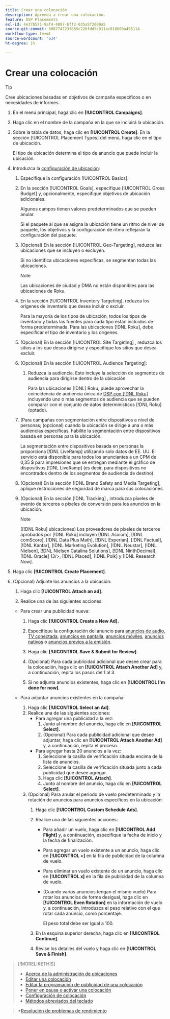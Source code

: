 ```yaml
---
title: Crear una colocación
description: Aprenda a crear una colocación.
feature: DSP Placements
exl-id: 4e37b571-9af4-4897-bff2-035a5f2600a5
source-git-commit: 608774723f865c22bfdd5c911ac818600a495114
workflow-type: tm+mt
source-wordcount: '634'
ht-degree: 1%

---
```


# Crear una colocación

>[!TIP]
>
>Cree ubicaciones basadas en objetivos de campaña específicos o en necesidades de informes.

1. En el menú principal, haga clic en **[!UICONTROL Campaigns]**.

1. Haga clic en el nombre de la campaña en la que se incluirá la ubicación.

1. Sobre la tabla de datos, haga clic en **[!UICONTROL Create]**. En la sección [!UICONTROL Placement Types] del menú, haga clic en el tipo de ubicación.

   El tipo de ubicación determina el tipo de anuncio que puede incluir la ubicación.

1. Introduzca la [configuración de ubicación](placement-settings.md):

   1. Especifique la configuración [!UICONTROL Basics].

   1. En la sección [!UICONTROL Goals], especifique [!UICONTROL Gross Budget] y, opcionalmente, especifique objetivos de ubicación adicionales.

      Algunos campos tienen valores predeterminados que se pueden anular.

      Si el paquete al que se asigna la ubicación tiene un ritmo de nivel de paquete, los objetivos y la configuración de ritmo reflejarán la configuración del paquete.

   1. (Opcional) En la sección [!UICONTROL Geo-Targeting], reduzca las ubicaciones que se incluyen o excluyen.

      Si no identifica ubicaciones específicas, se segmentan todas las ubicaciones.

      >[!NOTE]
      >
      >Las ubicaciones de ciudad y DMA no están disponibles para las ubicaciones de Roku.

   1. En la sección [!UICONTROL Inventory Targeting], reduzca los orígenes de inventario que desea incluir o excluir.

      Para la mayoría de los tipos de ubicación, todos los tipos de inventario y todas las fuentes para cada tipo están incluidos de forma predeterminada. Para las ubicaciones [!DNL Roku], debe especificar el tipo de inventario y los orígenes.

   1. (Opcional) En la sección [!UICONTROL Site Targeting] , reduzca los sitios a los que desea dirigirse y especifique los sitios que desea excluir.

   1. (Opcional) En la sección [!UICONTROL Audience Targeting]:

      1. Reduzca la audiencia. Esto incluye la selección de segmentos de audiencia para dirigirse dentro de la ubicación.

         Para las ubicaciones [!DNL] Roku, puede aprovechar la coincidencia de audiencia única de [DSP con [!DNL Roku]](/help/dsp/inventory/roku-inventory.md) incluyendo uno o más segmentos de audiencia que se pueden comparar con el conjunto de datos determinísticos [!DNL Roku] (optado).
   1. (Para campañas con segmentación entre dispositivos a nivel de personas; (opcional) cuando la ubicación se dirige a una o más audiencias específicas, habilite la segmentación entre dispositivos basada en personas para la ubicación.

      La segmentación entre dispositivos basada en personas la proporciona [!DNL LiveRamp] utilizando solo datos de EE. UU. El servicio está disponible para todos los anunciantes a un CPM de 0,35 $ para impresiones que se entregan mediante el gráfico de dispositivos [!DNL LiveRamp] (es decir, para dispositivos no encontrados dentro de los segmentos de audiencia de destino).

   1. (Opcional) En la sección [!DNL Brand Safety and Media Targeting], aplique restricciones de seguridad de marca para sus colocaciones.

   1. (Opcional) En la sección [!DNL Tracking] , introduzca píxeles de evento de terceros o píxeles de conversión para los anuncios en la ubicación.

      >[!NOTE]
      >
      >([!DNL Roku] ubicaciones) Los proveedores de píxeles de terceros aprobados por [!DNL Roku] incluyen [!DNL Acxiom], [!DNL comScore], [!DNL Data Plus Math], [!DNL Experian], [!DNL Factual], [!DNL Kantar], [!DNL Marketing Evolution], [!DNL Neustar], [!DNL Nielsen], [!DNL Nielsen Catalina Solutions], [!DNL NinthDecimal], [!DNL Oracle] 13/>, [!DNL Placed], [!DNL Polk] y [!DNL Research Now].


1. Haga clic **[!UICONTROL Create Placement]**.

1. (Opcional) Adjunte los anuncios a la ubicación:

   1. Haga clic **[!UICONTROL Attach an ad]**.

   1. Realice una de las siguientes acciones:
   * Para crear una publicidad nueva:

      1. Haga clic **[!UICONTROL Create a New Ad].**

      1. Especifique la configuración del anuncio para [anuncios de audio](/help/dsp/campaign-management/ads/ad-settings-audio.md), [TV conectada](/help/dsp/campaign-management/ads/ad-settings-connected-tv.md), [anuncios en pantalla](/help/dsp/campaign-management/ads/ad-settings-display.md), [anuncios móviles](/help/dsp/campaign-management/ads/ad-settings-mobile.md), [anuncios nativos](/help/dsp/campaign-management/ads/ad-settings-native.md) o [anuncios previos a la emisión](/help/dsp/campaign-management/ads/ad-settings-pre-roll.md).

      1. Haga clic **[!UICONTROL Save & Submit for Review]**.

      1. (Opcional) Para cada publicidad adicional que desee crear para la colocación, haga clic en **[!UICONTROL Attach Another Ad]** y, a continuación, repita los pasos del 1 al 3.

      1. Si no adjunta anuncios existentes, haga clic en **[!UICONTROL I'm done for now]**.
   * Para adjuntar anuncios existentes en la campaña:

      1. Haga clic **[!UICONTROL Select an Ad]**.
      1. Realice una de las siguientes acciones:
         * Para agregar una publicidad a la vez:
            1. Junto al nombre del anuncio, haga clic en **[!UICONTROL Select].**
            1. (Opcional) Para cada publicidad adicional que desee adjuntar, haga clic en **[!UICONTROL Attach Another Ad]** y, a continuación, repita el proceso.
         * Para agregar hasta 20 anuncios a la vez:
            1. Seleccione la casilla de verificación situada encima de la lista de anuncios.
            1. Seleccione la casilla de verificación situada junto a cada publicidad que desee agregar.
            1. Haga clic **[!UICONTROL Attach]**.
            1. Junto al nombre del anuncio, haga clic en **[!UICONTROL Select]**.
      1. (Opcional) Para anular el periodo de vuelo predeterminado y la rotación de anuncios para anuncios específicos en la ubicación:
         1. Haga clic **[!UICONTROL Custom Schedule Ads]**.

         1. Realice una de las siguientes acciones:

            * Para añadir un vuelo, haga clic en **[!UICONTROL Add Flight]** y, a continuación, especifique la fecha de inicio y la fecha de finalización.

            * Para agregar un vuelo existente a un anuncio, haga clic en **[!UICONTROL +]** en la fila de publicidad de la columna de vuelo.

            * Para eliminar un vuelo existente de un anuncio, haga clic en **[!UICONTROL x]** en la fila de publicidad de la columna de vuelo.

            * (Cuando varios anuncios tengan el mismo vuelo) Para rotar los anuncios de forma desigual, haga clic en **[!UICONTROL Even Rotation]** en la información de vuelo y, a continuación, introduzca el peso relativo con el que rotar cada anuncio, como porcentaje.

               El peso total debe ser igual a 100.
         1. En la esquina superior derecha, haga clic en **[!UICONTROL Continue]**.

         1. Revise los detalles del vuelo y haga clic en **[!UICONTROL Save & Finish]**.




>[!MORELIKETHIS]
>
>* [Acerca de la administración de ubicaciones](placement-about.md)
>* [Editar una colocación](placement-edit.md)
>* [Editar la programación de publicidad de una colocación](placement-edit-ad-schedule.md)
>* [Poner en pausa o activar una colocación](placement-pause-activate.md)
>* [Configuración de colocación](placement-settings.md)
>* [Métodos abreviados del teclado](/help/dsp/campaign-management/reports/keyboard-shortcuts.md)

   >*[Resolución de problemas de rendimiento](/help/dsp/optimization/troubleshooting-performance.md)


